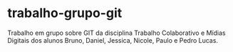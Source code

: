 # trabalho-grupo-git
Trabalho em grupo sobre GIT da disciplina Trabalho Colaborativo e Mídias Digitais dos alunos Bruno, Daniel, Jessica, Nicole, Paulo e Pedro Lucas.

